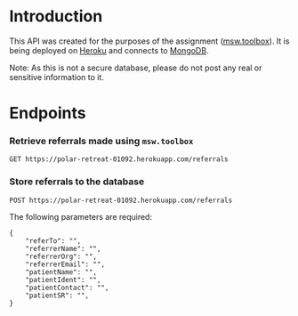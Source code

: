 # Introduction

This API was created for the purposes of the assignment ([msw.toolbox](https://hkgnp.github.io/msw-toolbox)). It is being deployed on [Heroku](https://www.heroku.com) and connects to [MongoDB](https://www.mongodb.com/cloud/atlas).

Note: As this is not a secure database, please do not post any real or sensitive information to it.

# Endpoints

### Retrieve referrals made using `msw.toolbox`

`GET https://polar-retreat-01092.herokuapp.com/referrals`

### Store referrals to the database

`POST https://polar-retreat-01092.herokuapp.com/referrals`

The following parameters are required:

```
{
    "referTo": "",
    "referrerName": "",
    "referrerOrg": "",
    "referrerEmail": "",
    "patientName": "",
    "patientIdent": "",
    "patientContact": "",
    "patientSR": "",
}
```
